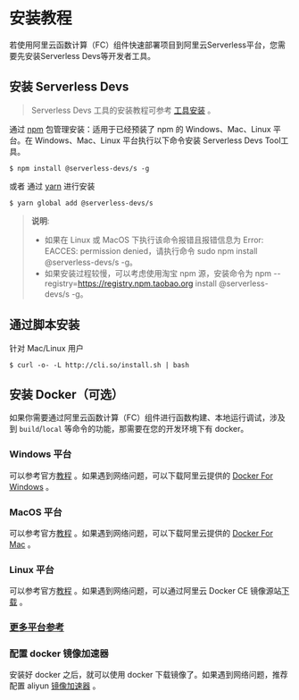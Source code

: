 # 安装教程

若使用阿里云函数计算（FC）组件快速部署项目到阿里云Serverless平台，您需要先安装Serverless Devs等开发者工具。


## 安装 Serverless Devs

> Serverless Devs 工具的安装教程可参考 [工具安装](http://www.serverless-devs.com/docs/install) 。

通过 [npm](https://www.npmjs.com/) 包管理安装：适用于已经预装了 npm 的 Windows、Mac、Linux 平台。在 Windows、Mac、Linux 平台执行以下命令安装 Serverless Devs Tool工具。

```shell script
$ npm install @serverless-devs/s -g
```
或者 通过 [yarn](https://yarnpkg.com/) 进行安装

```shell script
$ yarn global add @serverless-devs/s
```

> **说明**:   
> - 如果在 Linux 或 MacOS 下执行该命令报错且报错信息为 Error: EACCES: permission denied，请执行命令 sudo npm install @serverless-devs/s -g。   
> - 如果安装过程较慢，可以考虑使用淘宝 npm 源，安装命令为 npm --registry=https://registry.npm.taobao.org install @serverless-devs/s -g。

## 通过脚本安装

针对 Mac/Linux 用户

```shell script
$ curl -o- -L http://cli.so/install.sh | bash
```


## 安装 Docker（可选）

如果你需要通过阿里云函数计算（FC）组件进行函数构建、本地运行调试，涉及到 `build`/`local` 等命令的功能，那需要在您的开发环境下有 docker。

### Windows 平台

可以参考官方[教程](https://store.docker.com/editions/community/docker-ce-desktop-windows) 。如果遇到网络问题，可以下载阿里云提供的 [Docker For Windows](http://mirrors.aliyun.com/docker-toolbox/windows/docker-for-windows/beta/) 。

### MacOS 平台

可以参考官方[教程](https://store.docker.com/editions/community/docker-ce-desktop-mac?tab=description) 。如果遇到网络问题，可以下载阿里云提供的 [Docker For Mac](http://mirrors.aliyun.com/docker-toolbox/mac/docker-for-mac/stable/) 。

### Linux 平台

可以参考官方[教程](https://docs.docker.com/install/linux/docker-ce/ubuntu/#install-using-the-repository) 。如果遇到网络问题，可以通过阿里云 Docker CE 镜像源站[下载](https://yq.aliyun.com/articles/110806) 。

### [更多平台参考](https://hub.docker.com/search/?type=edition&offering=community)

### 配置 docker 镜像加速器

安装好 docker 之后，就可以使用 docker 下载镜像了。如果遇到网络问题，推荐配置 aliyun [镜像加速器](https://yq.aliyun.com/articles/29941) 。
